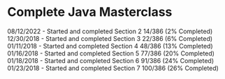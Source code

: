 # Complete Java Masterclass

08/12/2022  - Started and completed Section 2
              14/386 (2% Completed)  
12/30/2018  - Started and completed Section 3
              22/386 (6% Completed)  
01/11/2018  - Started and completed Section 4
              48/386 (13% Completed)  
01/16/2018  - Started and completed Section 5
              77/386 (20% Completed)  
01/18/2018  - Started and completed Section 6
              91/386 (24% Completed)  
01/23/2018  - Started and completed Section 7
              100/386 (26% Completed)  
